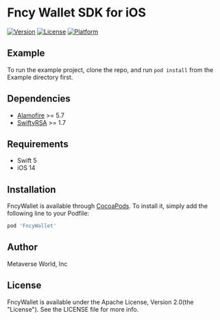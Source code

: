 # Fncy Wallet SDK for iOS

[![Version](https://img.shields.io/cocoapods/v/FncyWallet.svg?style=flat)](https://cocoapods.org/pods/FncyWallet)
[![License](https://img.shields.io/cocoapods/l/FncyWallet.svg?style=flat)](https://cocoapods.org/pods/FncyWallet)
[![Platform](https://img.shields.io/cocoapods/p/FncyWallet.svg?style=flat)](https://cocoapods.org/pods/FncyWallet)

## Example

To run the example project, clone the repo, and run `pod install` from the Example directory first.

## Dependencies

* [Alamofire](https://github.com/Alamofire/Alamofire) >= 5.7
* [SwiftyRSA](https://github.com/TakeScoop/SwiftyRSA) >= 1.7

## Requirements

* Swift 5
* iOS 14

## Installation

FncyWallet is available through [CocoaPods](https://cocoapods.org). To install
it, simply add the following line to your Podfile:

```ruby
pod 'FncyWallet'
```

## Author

Metaverse World, Inc

## License

FncyWallet is available under the Apache License, Version 2.0(the "License"). See the LICENSE file for more info.
